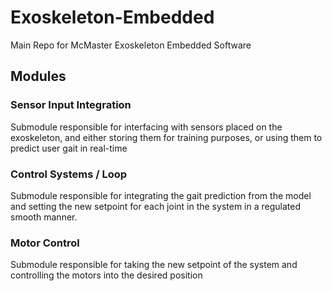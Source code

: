 # Exoskeleton-Embedded
Main Repo for McMaster Exoskeleton Embedded Software

## Modules

### Sensor Input Integration
Submodule responsible for interfacing with sensors placed on the exoskeleton, and either storing them for training purposes, or using them to predict user gait in real-time

### Control Systems / Loop
Submodule responsible for integrating the gait prediction from the model and setting the new setpoint for each joint in the system in a regulated smooth manner.

### Motor Control
Submodule responsible for taking the new setpoint of the system and controlling the motors into the desired position

